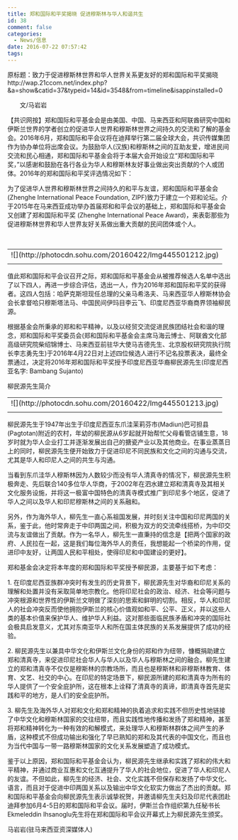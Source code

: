 ```yaml
---
title: 郑和国际和平奖揭晓 促进穆斯林与华人和谐共生
id: 38
comment: false
categories:
  - News/信息
date: 2016-07-22 07:57:42
tags:
---
```


<div class="original-tit">原标题：致力于促进穆斯林世界和华人世界关系更友好的郑和国际和平奖揭晓</div>
<div class="original-tit">http://wap.21ccom.net/index.php?&amp;a=show&amp;catid=37&amp;typeid=14&amp;id=3548&amp;from=timeline&amp;isappinstalled=0</div>
<div id="contentText" class="text clear">
<div>

　　文/马岩岩

【共识网按】郑和国际和平基金会是由美国、中国、马来西亚和阿联酋研究中国和伊斯兰世界的学者创立的促进华人世界和穆斯林世界之间持久的交流和了解的基金会。2016年6月，郑和国际和平会议将在迪拜举行第二届全球大会，共识传媒集团作为协办单位将出席会议。为鼓励华人(汉族)和穆斯林之间的互助友爱，增进民间交流和民心相通，郑和国际和平基金会将于本届大会开始设立“郑和国际和平奖，”以感谢和鼓励在各行各业为华人和穆斯林友好事业做出突出贡献的个人或团体。2016年的郑和国际和平奖评选情况如下：

为了促进华人世界和穆斯林世界之间持久的和平与友谊，郑和国际和平基金会(Zhenghe International Peace Foundation, ZIPF)致力于建立一个郑和论坛。介于2015年在马来西亚成功举办首届郑和和平会议的基础上，郑和国际和平基金会又创建了郑和国际和平奖 (Zhenghe International Peace Award)，来表彰那些为促进穆斯林世界和华人世界友好关系做出重大贡献的民间团体或个人。

&nbsp;
<div class="text-pic">
<table class="tableImg" border="0" cellspacing="0" cellpadding="0" align="center">
<tbody>
<tr>
<td>![](http://photocdn.sohu.com/20160422/Img445501212.jpg)</td>
</tr>
<tr>
<td class="text-pic-tt"></td>
</tr>
</tbody>
</table>
</div>
值此郑和国际和平会议召开之际，郑和国际和平基金会从被推荐候选人名单中选出了以下四人，再进一步综合评估，选出一人，作为2016年郑和国际和平奖的获得者。这四人包括：哈萨克斯坦现任总理的父亲马希洛夫、马来西亚华人穆斯林协会会长拿督哈只穆斯塔法马、中国民间伊玛目李云飞、印度尼西亚华裔商界领袖柳民源。

根据基金会所秉承的郑和和平精神，以及以经贸交流促进民族团结社会和谐的理念，郑和国际和平奖委员会(郑和国际和平基金会主席马海云博士、阿联酋文化部高级研究院柴绍锦博士、马来西亚前驻华大使马吉德先生、北京股权研究院执行院长李志勇先生)于2016年4月22日对上述四位候选人进行不记名投票表决，最终全票通过，决定将2016年郑和国际和平奖授予印度尼西亚华裔柳民源先生(印度尼西亚名字: Bambang Sujanto)

柳民源先生简介
<div class="text-pic">
<table class="tableImg" border="0" cellspacing="0" cellpadding="0" align="center">
<tbody>
<tr>
<td>![](http://photocdn.sohu.com/20160422/Img445501213.jpg)</td>
</tr>
<tr>
<td class="text-pic-tt"></td>
</tr>
</tbody>
</table>
</div>
柳民源先生于1947年出生于印度尼西亚东爪洼茉莉芬市(Madiun)巴可担县(Pagtotan)附近的农村，年幼的柳民源从6岁起就开始帮忙父母看管店铺生意，18岁时就为华人企业打工并逐渐发展出自己的搪瓷产业以及其他商业。在事业蒸蒸日上的同时，柳民源先生便开始致力于促进印尼不同民族和文化之间的沟通与交流，尤其是华人和印尼人之间的共生与沟通。

当看到东爪洼华人穆斯林因为人数较少而没有华人清真寺的情况下，柳民源先生积极奔走、先后联合140多位华人华商，于2002年在泗水建立郑和清真寺及其相关文化服务设施，并将这一极富中国特色的清真寺模式推广到印尼多个地区，促进了华人之间以及华人和印尼穆斯林之间的关系融和。

另外，作为海外华人，柳先生一直心系祖国发展，并时刻关注中国和印尼两国的关系，鉴于此，他时常奔走于中印两国之间，积极为双方的交流牵线搭桥，为中印交流与友谊做出了贡献。作为一名华人，柳先生一直秉持的信念是【把两个国家的政府、人民拉在一起，这是我们每位海外华人的责任，我想能起一个桥梁的作用，促进印中友好，让两国人民和平相处，使得印尼和中国建设的更好】。

郑和基金会决定将本年度的郑和国际和平奖授予柳民源，主要基于如下考虑：

1\. 在印度尼西亚族群冲突时有发生的历史背景下，柳民源先生对华裔和印尼关系的理解和处置并没有采取简单地宗教化。他将印尼社会的政治、经济、社会等问题与冲突根源和世界性的伊斯兰文明做了深刻的思索和鲜明的切割。相反，华人和印尼人的社会冲突反而使他拥抱伊斯兰的核心价值观如和平、公平、正义，并以这些人类的基本价值来保护华人、维护华人利益。这对那些面临民族矛盾和冲突的国际社会极具启发意义，尤其对东南亚华人和所在国主体民族的关系发展提供了成功的经验。

2\. 柳民源先生以兼具中华文化和伊斯兰文化身份的郑和作为纽带，慷概捐助建立郑和清真寺，来促进印尼社会华人与华人以及华人与穆斯林之间的融合。柳先生建立的郑和清真寺不仅仅是穆斯林的宗教场所，而且也是穆斯林和非穆斯林教育、体育、文艺、社交的中心。在印尼的特定场景下，柳民源所建的郑和清真寺为所有的华人提供了一个安全庇护所，这在根本上诠释了清真寺的真谛，即清真寺首先是实践和平的地方，是人们的安全庇护所。

3\. 柳先生及海外华人对郑和文化和郑和精神的执着追求和实践不但历史性地链接了中华文化和穆斯林国家的交往纽带，而且实践性地传播和发扬了郑和精神，甚至将郑和精神转化为一种有效的和解模式，来处理华人和穆斯林群体之间产生的矛盾，这种模式不但成功输出和强化了早已熟知的郑和及其代表的中国文化，而且也为当代中国与一带一路穆斯林国家的文化关系发展塑造了成功模式。

鉴于以上原因，郑和国际和平基金会认为，柳民源先生继承和实践了郑和的伟大和平精神，并通过商业互惠和文化互通提升了华人的社会地位，促进了华人和印尼人的友谊。不但如此，柳先生的经济、社会、文化实践不但保存和发扬了中华文化、语言，而且对于促进中印两国关系以及输出中华文化软实力做出了杰出的贡献。郑和国际和平基金会向柳民源先生表示诚挚祝贺，并邀请柳先生夫妇及印尼代表团赴迪拜参加6月4-5日的郑和国际和平会议。届时，伊斯兰合作组织第九任秘书长Ekmeleddin Ihsanoglu先生将在郑和国际和平会议开幕式上为柳民源先生颁奖。

马岩岩(驻马来西亚资深媒体人)

</div>
</div>
